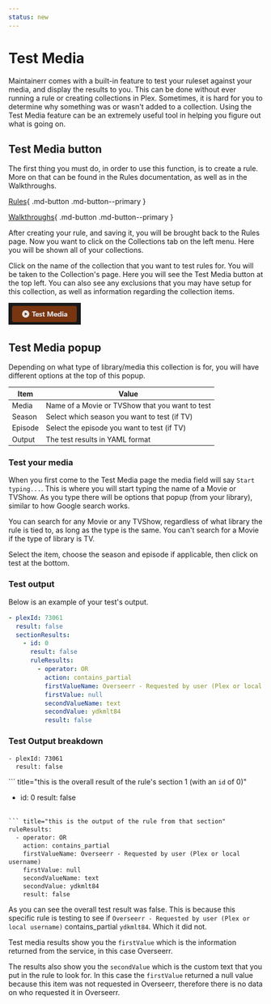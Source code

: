 ```yaml
---
status: new
---
```


# Test Media

Maintainerr comes with a built-in feature to test your ruleset against your media, and display the results to you. This can be done without ever running a rule or creating collections in Plex. Sometimes, it is hard for you to determine why something was or wasn't added to a collection. Using the Test Media feature can be an extremely useful tool in helping you figure out what is going on.

## Test Media button

The first thing you must do, in order to use this function, is to create a rule. More on that can be found in the Rules documentation, as well as in the Walkthroughs.

<p align="center" markdown>

[Rules](https://docs.maintainerr.info/Rules/){ .md-button .md-button--primary }

[Walkthroughs](https://docs.maintainerr.info/blog/){ .md-button .md-button--primary }

</p>

After creating your rule, and saving it, you will be brought back to the Rules page. Now you want to click on the Collections tab on the left menu. Here you will be shown all of your collections.

Click on the name of the collection that you want to test rules for. You will be taken to the Collection's page. Here you will see the Test Media button at the top left. You can also see any exclusions that you may have setup for this collection, as well as information regarding the collection items.

 ![test-media](images/test-media-button.png)

## Test Media popup

Depending on what type of library/media this collection is for, you will have different options at the top of this popup.

| Item  | Value   |
| ----- | ------- |
| Media | Name of a Movie or TVShow that you want to test |
| Season | Select which season you want to test (if TV) |
| Episode | Select the episode you want to test (if TV) |
| Output | The test results in YAML format |

### Test your media

When you first come to the Test Media page the media field will say `Start typing...`. This is where you will start typing the name of a Movie or TVShow. As you type there will be options that popup (from your library), similar to how Google search works. 

You can search for any Movie or any TVShow, regardless of what library the rule is tied to, as long as the type is the same. You can't search for a Movie if the type of library is TV. 

Select the item, choose the season and episode if applicable, then click on test at the bottom.

### Test output

Below is an example of your test's output.

```yaml
- plexId: 73061
  result: false
  sectionResults:
    - id: 0
      result: false
      ruleResults:
        - operator: OR
          action: contains_partial
          firstValueName: Overseerr - Requested by user (Plex or local username)
          firstValue: null
          secondValueName: text
          secondValue: ydkmlt84
          result: false
```

### Test Output breakdown

<div class="grid" markdown>

``` title="this is the plexid of the tested item, and the overall result"
- plexId: 73061
  result: false
```

``` title="this is the overall result of the rule's section 1 (with an `id` of 0)"
- id: 0
  result: false
```

``` title="this is the output of the rule from that section"
ruleResults:
  - operator: OR
    action: contains_partial
    firstValueName: Overseerr - Requested by user (Plex or local username)
    firstValue: null
    secondValueName: text
    secondValue: ydkmlt84
    result: false
```

</div>

As you can see the overall test result was false. This is because this specific rule is testing to see if `Overseerr - Requested by user (Plex or local username)` contains_partial `ydkmlt84`. Which it did not.

Test media results show you the `firstValue` which is the information returned from the service, in this case Overseerr.

The results also show you the `secondValue` which is the custom text that you put in the rule to look for. In this case the `firstValue` returned a null value because this item was not requested in Overseerr, therefore there is no data on who requested it in Overseerr.

